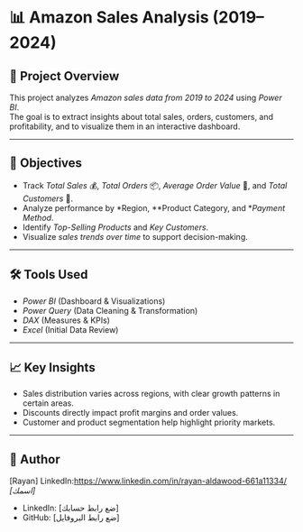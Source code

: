 # 📊 Amazon Sales Analysis (2019–2024)

## 📌 Project Overview
This project analyzes *Amazon sales data from 2019 to 2024* using *Power BI*.  
The goal is to extract insights about total sales, orders, customers, and profitability, and to visualize them in an interactive dashboard.  

---

## 🎯 Objectives
- Track *Total Sales* 💰, *Total Orders* 📦, *Average Order Value* 📐, and *Total Customers* 👤.  
- Analyze performance by *Region, **Product Category, and **Payment Method*.  
- Identify *Top-Selling Products* and *Key Customers*.  
- Visualize *sales trends over time* to support decision-making.  

---

## 🛠 Tools Used
- *Power BI* (Dashboard & Visualizations)  
- *Power Query* (Data Cleaning & Transformation)  
- *DAX* (Measures & KPIs)  
- *Excel* (Initial Data Review)  

---

## 📈 Key Insights
- Sales distribution varies across regions, with clear growth patterns in certain areas.  
- Discounts directly impact profit margins and order values.  
- Customer and product segmentation help highlight priority markets.  

---

## 👤 Author
[Rayan]
LinkedIn:https://www.linkedin.com/in/rayan-aldawood-661a11334/
*[اسمك]*  
- LinkedIn: [ضع رابط حسابك]  
- GitHub: [ضع رابط البروفايل]
